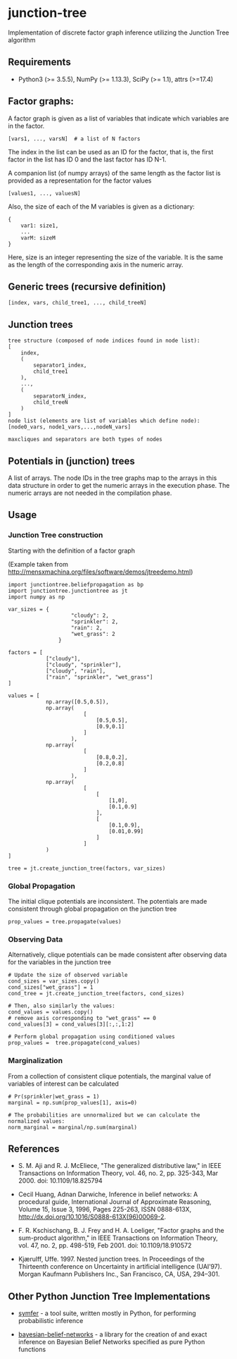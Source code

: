 # junction-tree

Implementation of discrete factor graph inference utilizing the Junction Tree
algorithm

## Requirements

* Python3 (>= 3.5.5), NumPy (>= 1.13.3), SciPy (>= 1.1), attrs (>=17.4)

## Factor graphs:

A factor graph is given as a list of variables that indicate which variables are
in the factor.

```
[vars1, ..., varsN]  # a list of N factors
```

The index in the list can be used as an ID for the factor, that is, the first
factor in the list has ID 0 and the last factor has ID N-1.

A companion list (of numpy arrays) of the same length as the factor list is
provided as a representation for the factor values

```
[values1, ..., valuesN]
```

Also, the size of each of the M variables is given as a dictionary:

```
{
    var1: size1,
    ...
    varM: sizeM
}
```

Here, size is an integer representing the size of the variable. It is the same
as the length of the corresponding axis in the numeric array.


## Generic trees (recursive definition)

```
[index, vars, child_tree1, ..., child_treeN]
```


## Junction trees

```
tree structure (composed of node indices found in node list):
[
    index,
    (
        separator1_index,
        child_tree1
    ),
    ...,
    (
        separatorN_index,
        child_treeN
    )
]
node list (elements are list of variables which define node):
[node0_vars, node1_vars,...,nodeN_vars]

maxcliques and separators are both types of nodes
```

## Potentials in (junction) trees

A list of arrays. The node IDs in the tree graphs map to the arrays in this data
structure in order to get the numeric arrays in the execution phase. The numeric
arrays are not needed in the compilation phase.


## Usage

### Junction Tree construction

Starting with the definition of a factor graph

(Example taken from http://mensxmachina.org/files/software/demos/jtreedemo.html)

```
import junctiontree.beliefpropagation as bp
import junctiontree.junctiontree as jt
import numpy as np

var_sizes = {
                    "cloudy": 2,
                    "sprinkler": 2,
                    "rain": 2,
                    "wet_grass": 2
                }

factors = [
            ["cloudy"],
            ["cloudy", "sprinkler"],
            ["cloudy", "rain"],
            ["rain", "sprinkler", "wet_grass"]
]

values = [
            np.array([0.5,0.5]),
            np.array(
                        [
                            [0.5,0.5],
                            [0.9,0.1]
                        ]
                    ),
            np.array(
                        [
                            [0.8,0.2],
                            [0.2,0.8]
                        ]
                    ),
            np.array(
                        [
                            [
                                [1,0],
                                [0.1,0.9]
                            ],
                            [
                                [0.1,0.9],
                                [0.01,0.99]
                            ]
                        ]
            )
]

tree = jt.create_junction_tree(factors, var_sizes)

```


### Global Propagation

The initial clique potentials are inconsistent. The potentials are made
consistent through global propagation on the junction tree

```
prop_values = tree.propagate(values)
```

### Observing Data

Alternatively, clique potentials can be made consistent after observing data for
the variables in the junction tree

```
# Update the size of observed variable
cond_sizes = var_sizes.copy()
cond_sizes["wet_grass"] = 1
cond_tree = jt.create_junction_tree(factors, cond_sizes)

# Then, also similarly the values:
cond_values = values.copy()
# remove axis corresponding to "wet_grass" == 0
cond_values[3] = cond_values[3][:,:,1:2]

# Perform global propagation using conditioned values
prop_values =  tree.propagate(cond_values)
```

### Marginalization

From a collection of consistent clique potentials, the marginal value of
variables of interest can be calculated

```
# Pr(sprinkler|wet_grass = 1)
marginal = np.sum(prop_values[1], axis=0)

# The probabilities are unnormalized but we can calculate the normalized values:
norm_marginal = marginal/np.sum(marginal)
```


## References

- S. M. Aji and R. J. McEliece, "The generalized distributive law," in IEEE
  Transactions on Information Theory, vol. 46, no. 2, pp. 325-343, Mar 2000.
  doi: 10.1109/18.825794

- Cecil Huang, Adnan Darwiche, Inference in belief networks: A procedural guide,
  International Journal of Approximate Reasoning, Volume 15, Issue 3, 1996,
  Pages 225-263, ISSN 0888-613X,
  http://dx.doi.org/10.1016/S0888-613X(96)00069-2.

- F. R. Kschischang, B. J. Frey and H. A. Loeliger, "Factor graphs and the
  sum-product algorithm," in IEEE Transactions on Information Theory, vol. 47,
  no. 2, pp. 498-519, Feb 2001. doi: 10.1109/18.910572

- Kjærulff, Uffe. 1997. Nested junction trees. In Proceedings of the Thirteenth
  conference on Uncertainty in artificial intelligence (UAI’97). Morgan Kaufmann
  Publishers Inc., San Francisco, CA, USA, 294–301.

## Other Python Junction Tree Implementations

- [symfer](https://mbsd.cs.ru.nl/symfer/index.html) - a tool suite, written
  mostly in Python, for performing probabilistic inference

- [bayesian-belief-networks](https://github.com/eBay/bayesian-belief-networks) -
  a library for the creation of and exact inference on Bayesian Belief Networks
  specified as pure Python functions
